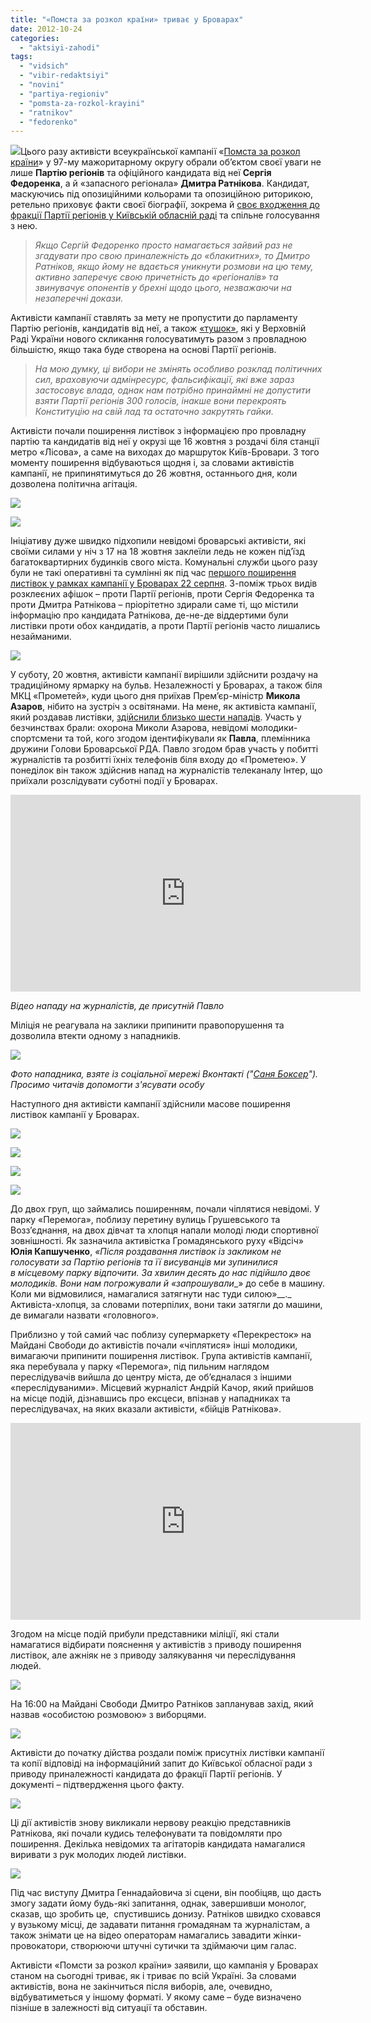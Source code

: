 ```yaml
---
title: "«Помста за розкол країни» триває у Броварах"
date: 2012-10-24
categories: 
  - "aktsiyi-zahodi"
tags: 
  - "vidsich"
  - "vibir-redaktsiyi"
  - "novini"
  - "partiya-regioniv"
  - "pomsta-za-rozkol-krayini"
  - "ratnikov"
  - "fedorenko"
---
```


[![](https://mpz.brovary.org/wp-content/uploads/2012/10/Image00051.jpg)](https://mpz.brovary.org/wp-content/uploads/2012/10/Image00051.jpg)Цього разу активісти всеукраїнської кампанії «[Помста за розкол країни](http://uk.wikipedia.org/wiki/%D0%9F%D0%BE%D0%BC%D1%81%D1%82%D0%B0_%D0%B7%D0%B0_%D1%80%D0%BE%D0%B7%D0%BA%D0%BE%D0%BB_%D0%BA%D1%80%D0%B0%D1%97%D0%BD%D0%B8)» у 97-му мажоритарному округу обрали об’єктом своєї уваги не лише **Партію регіонів** та офіційного кандидата від неї **Сергія Федоренка**, а й «запасного регіонала» **Дмитра Ратнікова**. Кандидат, маскуючись під опозиційними кольорами та опозиційною риторикою, ретельно приховує факти своєї біографії, зокрема й [своє входження до фракції Партії регіонів у Київській обласній раді](https://mpz.brovary.org/chi-gotoviy-regional-ratnikov-voyuvati-proti-svoyih-dokument/) та спільне голосування з нею.

> _Якщо Сергій Федоренко просто намагається зайвий раз не згадувати про свою приналежність до «блакитних», то Дмитро Ратніков, якщо йому не вдається уникнути розмови на цю тему, активно заперечує свою причетність до «регіоналів» та звинувачує опонентів у брехні щодо цього, незважаючи на незаперечні докази._

Активісти кампанії ставлять за мету не пропустити до парламенту Партію регіонів, кандидатів від неї, а також [«тушок»](http://uk.wikipedia.org/wiki/%D0%A2%D1%83%D1%88%D0%BA%D0%B0), які у Верховній Раді України нового скликання голосуватимуть разом з провладною більшістю, якщо така буде створена на основі Партії регіонів.

> _На мою думку, ці вибори не змінять особливо розклад політичних сил, враховуючи адмінресурс, фальсифікації, які вже зараз застосовує влада, однак нам потрібно принаймні не допустити взяти Партії регіонів 300 голосів, інакше вони перекроять Конституцію на свій лад та остаточно закрутять гайки._

Активісти почали поширення листівок з інформацією про провладну партію та кандидатів від неї у окрузі ще 16 жовтня з роздачі біля станції метро «Лісова», а саме на виходах до маршруток Київ-Бровари. З того моменту поширення відбуваються щодня і, за словами активістів кампанії, не припинятимуться до 26 жовтня, останнього дня, коли дозволена політична агітація.

[![](https://mpz.brovary.org/wp-content/uploads/2012/10/Kopiya-DSC00711.jpg)](https://mpz.brovary.org/wp-content/uploads/2012/10/Kopiya-DSC00711.jpg)

[![](https://mpz.brovary.org/wp-content/uploads/2012/10/4.jpg)](https://mpz.brovary.org/wp-content/uploads/2012/10/4.jpg)

Ініціативу дуже швидко підхопили невідомі броварські активісти, які своїми силами у ніч з 17 на 18 жовтня заклеїли ледь не кожен під’їзд багатоквартирних будинків свого міста. Комунальні служби цього разу були не такі оперативні та сумлінні як під час [першого поширення листівок у рамках кампанії у Броварах 22 серпня](https://mpz.brovary.org/brovarski-aktivisti-pomstilisya-vladi-za-yiyi-grihi/). З-поміж трьох видів розклеєних афішок – проти Партії регіонів, проти Сергія Федоренка та проти Дмитра Ратнікова – пріорітетно здирали саме ті, що містили інформацію про кандидата Ратнікова, де-не-де віддертими були листівки проти обох кандидатів, а проти Партії регіонів часто лишались незайманими.

[![](https://mpz.brovary.org/wp-content/uploads/2012/10/Image00023.jpg)](https://mpz.brovary.org/wp-content/uploads/2012/10/Image00023.jpg)

У суботу, 20 жовтня, активісти кампанії вирішили здійснити роздачу на традиційному ярмарку на бульв. Незалежності у Броварах, а також біля МКЦ «Прометей», куди цього дня приїхав Прем’єр-міністр **Микола Азаров**, нібито на зустріч з освітянами. На мене, як активіста кампанії, який роздавав листівки, [здійснили близько шести нападів](https://mpz.brovary.org/yak-prisluzhniki-azarova-zabezpechuvali-yomu-spokiy-u-brovarah/). Участь у безчинствах брали: охорона Миколи Азарова, невідомі молодики-спортсмени та той, кого згодом ідентифікували як **Павла**, племінника дружини Голови Броварської РДА. Павло згодом брав участь у побитті журналістів та розбитті їхніх телефонів біля входу до «Прометею». У понеділок він також здійснив напад на журналістів телеканалу Інтер, що приїхали розслідувати суботні події у Броварах.

<iframe src="http://www.youtube.com/embed/-9qmLAiHtV0" frameborder="0" width="560" height="315"></iframe>

_Відео нападу на журналістів, де присутній Павло_

Міліція не реагувала на заклики припинити правопорушення та дозволила втекти одному з нападників.

[![](https://mpz.brovary.org/wp-content/uploads/2012/10/B-Ag1fSFAxg.jpg)](https://mpz.brovary.org/wp-content/uploads/2012/10/B-Ag1fSFAxg.jpg)

_Фото нападника, взяте із соціальної мережі Вконтакті ("[Саня Боксер](http://vk.com/id69537423)"). Просимо читачів допомогти з'ясувати особу_

Наступного дня активісти кампанії здійснили масове поширення листівок кампанії у Броварах.

[![](https://mpz.brovary.org/wp-content/uploads/2012/10/Image00004.jpg)](https://mpz.brovary.org/wp-content/uploads/2012/10/Image00004.jpg)

[![](https://mpz.brovary.org/wp-content/uploads/2012/10/Image00026.jpg)](https://mpz.brovary.org/wp-content/uploads/2012/10/Image00026.jpg)

[![](https://mpz.brovary.org/wp-content/uploads/2012/10/36208471.jpg)](https://mpz.brovary.org/wp-content/uploads/2012/10/36208471.jpg)

[![](https://mpz.brovary.org/wp-content/uploads/2012/10/36225873.jpg)](https://mpz.brovary.org/wp-content/uploads/2012/10/36225873.jpg)

До двох груп, що займались поширенням, почали чіплятися невідомі. У парку «Перемога», поблизу перетину вулиць Грушевського та Возз’єднання, на двох дівчат та хлопця напали молоді люди спортивної зовнішності. Як зазначила активістка Громадянського руху «Відсіч» **Юлія Капшученко**, _«Після роздавання листівок із закликом не голосувати за Партію регіонів та її висуванців ми зупинилися в місцевому парку відпочити. За хвилин десять до нас підійшло двоє молодиків. Вони нам погрожували й_ _«запрошували__» до себе в машину. Коли ми відмовилися, намагалися затягнути нас туди силою»__._ Активіста-хлопця, за словами потерпілих, вони таки затягли до машини, де вимагали назвати «головного».

Приблизно у той самий час поблизу супермаркету «Перекресток» на Майдані Свободи до активістів почали «чіплятися» інші молодики, вимагаючи припинити поширення листівок. Група активістів кампанії, яка перебувала у парку «Перемога», під пильним наглядом переслідувачів вийшла до центру міста, де об’єдналася з іншими «переслідуваними». Місцевий журналіст Андрій Качор, який прийшов на місце подій, дізнавшись про ексцеси, впізнав у нападниках та переслідувачах, на яких вказали активісти, «бійців Ратнікова».

<iframe src="http://www.youtube.com/embed/Thdel74TWuw" frameborder="0" width="560" height="315"></iframe>

Згодом на місце подій прибули представники міліції, які стали намагатися відбирати пояснення у активістів з приводу поширення листівок, але ажніяк не з приводу залякування чи переслідування людей.

[![](https://mpz.brovary.org/wp-content/uploads/2012/10/ment.kapsh.jpg)](https://mpz.brovary.org/wp-content/uploads/2012/10/ment.kapsh.jpg)

На 16:00 на Майдані Свободи Дмитро Ратніков запланував захід, який назвав «особистою розмовою» з виборцями.

[![](https://mpz.brovary.org/wp-content/uploads/2012/10/img829.jpg)](https://mpz.brovary.org/wp-content/uploads/2012/10/img829.jpg)

Активісти до початку дійства роздали поміж присутніх листівки кампанії та копії відповіді на інформаційний запит до Київської обласної ради з приводу приналежності кандидата до фракції Партії регіонів. У документі – підтвердження цього факту.

[![](https://mpz.brovary.org/wp-content/uploads/2012/10/Image00054.jpg)](https://mpz.brovary.org/wp-content/uploads/2012/10/Image00054.jpg)

Ці дії активістів знову викликали нервову реакцію представників Ратнікова, які почали кудись телефонувати та повідомляти про поширення. Декілька невідомих та агітаторів кандидата намагалися виривати з рук молодих людей листівки.

[![](https://mpz.brovary.org/wp-content/uploads/2012/10/36225879.jpg)](https://mpz.brovary.org/wp-content/uploads/2012/10/36225879.jpg)

Під час виступу Дмитра Геннадайовича зі сцени, він пообіцяв, що дасть змогу задати йому будь-які запитання, однак, завершивши монолог, сказав, що зробить це,  спустившись донизу. Ратніков швидко сховався у вузькому місці, де задавати питання громадянам та журналістам, а також знімати це на відео операторам намагались завадити жінки-провокатори, створюючи штучні сутички та здіймаючи цим галас.

Активісти «Помсти за розкол країни» заявили, що кампанія у Броварах станом на сьогодні триває, як і триває по всій Україні. За словами активістів, вона не закінчиться після виборів, але, очевидно, відбуватиметься у іншому форматі. У якому саме – буде визначено пізніше в залежності від ситуації та обставин.
